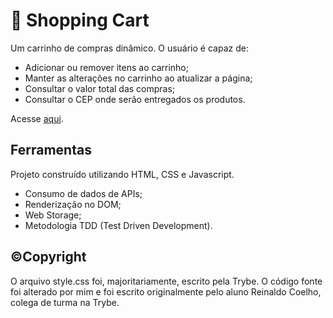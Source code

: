 # 🛒 Shopping Cart

Um carrinho de compras dinâmico. O usuário é capaz de:

- Adicionar ou remover itens ao carrinho;
- Manter as alterações no carrinho ao atualizar a página;
- Consultar o valor total das compras;
- Consultar o CEP onde serão entregados os produtos.

Acesse [aqui](https://matheuspaul.dev/).

## Ferramentas

Projeto construído utilizando HTML, CSS e Javascript.

- Consumo de dados de APIs;
- Renderização no DOM;
- Web Storage;
- Metodologia TDD (Test Driven Development).

## ©Copyright

O arquivo style.css foi, majoritariamente, escrito pela Trybe. O código fonte foi alterado por mim e foi escrito originalmente pelo aluno Reinaldo Coelho, colega de turma na Trybe.
